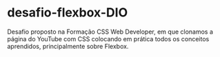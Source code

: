 # desafio-flexbox-DIO
Desafio proposto na Formação CSS Web Developer, em que clonamos a página do YouTube com CSS colocando em prática todos os conceitos aprendidos, principalmente sobre Flexbox.
